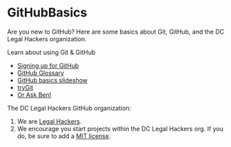 GitHubBasics
============

Are you new to GitHub? Here are some basics about Git, GitHub, and the DC Legal Hackers organization. 

Learn about using Git & GitHub
* [Signing up for GitHub](https://github.com/dclegalhackers/dclegalhackathon/blob/master/GitHub101.md)
* [GitHub Glossary](https://help.github.com/articles/github-glossary)
* [GitHub basics slideshow](http://ben.balter.com/open-sourcing-government/#/git)
* [tryGit](http://try.github.io/levels/1/challenges/1)
* [Or Ask Ben!](https://github.com/benbalter/feedback)

The DC Legal Hackers GitHub organization:  
 1. We are [Legal Hackers](http://legalhackers.org/).  
 2. We encourage you start projects within the DC Legal Hackers org. If you do, be sure to add a [MIT license](http://choosealicense.com/).  
